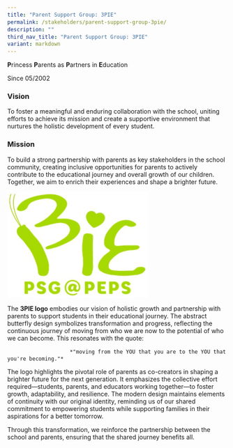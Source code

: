 ```yaml
---
title: "Parent Support Group: 3PIE"
permalink: /stakeholders/parent-support-group-3pie/
description: ""
third_nav_title: "Parent Support Group: 3PIE"
variant: markdown
---
```

**P**rincess **P**arents as **P**artners in **E**ducation

Since 05/2002

### Vision

To foster a meaningful and enduring collaboration with the school, uniting efforts to achieve its mission and create a supportive environment that nurtures the holistic development of every student. 

### Mission

To build a strong partnership with parents as key stakeholders in the school community, creating inclusive opportunities for parents to actively contribute to the educational journey and overall growth of our children. Together, we aim to enrich their experiences and shape a brighter future. 

![](/images/Logo.jpg)

The **3PIE logo** embodies our vision of holistic growth and partnership with parents to support students in their educational journey. The abstract butterfly design symbolizes transformation and progress, reflecting the continuous journey of moving from who we are now to the potential of who we can become. This resonates with the quote:

						*"moving from the YOU that you are to the YOU that you're becoming."*

The logo highlights the pivotal role of parents as co-creators in shaping a brighter future for the next generation. It emphasizes the collective effort required—students, parents, and educators working together—to foster growth, adaptability, and resilience. The modern design maintains elements of continuity with our original identity, reminding us of our shared commitment to empowering students while supporting families in their aspirations for a better tomorrow.

Through this transformation, we reinforce the partnership between the school and parents, ensuring that the shared journey benefits all.

